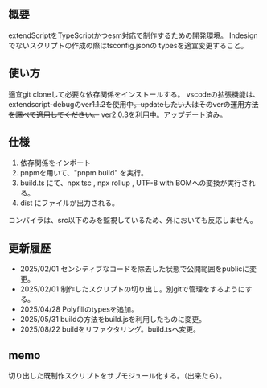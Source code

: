 ## 概要

extendScriptをTypeScriptかつesm対応で制作するための開発環境。
Indesignでないスクリプトの作成の際はtsconfig.jsonの
typesを適宜変更すること。

## 使い方

適宜git cloneして必要な依存関係をインストールする。
vscodeの拡張機能は、extendscript-debugの~~ver1.1.2を使用中。updateしたい人はそのverの運用方法を調べて適用してください。~~ ver2.0.3を利用中。アップデート済み。

## 仕様
1. 依存関係をインポート
2. pnpmを用いて、"pnpm build" を実行。
3. build.ts にて、npx tsc , npx rollup , UTF-8 with BOMへの変換が実行される。
4. dist にファイルが出力される。

コンパイラは、src以下のみを監視しているため、外においても反応しません。

## 更新履歴

- 2025/02/01 センシティブなコードを除去した状態で公開範囲をpublicに変更。
- 2025/02/01 制作したスクリプトの切り出し。別gitで管理をするようにする。
- 2025/04/28 Polyfillのtypesを追加。
- 2025/05/31 buildの方法をbuild.jsを利用したものに変更。
- 2025/08/22 buildをリファクタリング。build.tsへ変更。

## memo

切り出した既制作スクリプトをサブモジュール化する。（出来たら）。
